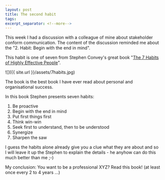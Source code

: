 ```yaml
---
layout: post
title: The second habit
tags: 
excerpt_separator: <!--more-->
---
```


This week I had a discussion with a colleague of mine about stakeholder conform communication.
The content of the discussion reminded me about the "2. Habit: Begin with the end in mind".

<!--more-->

This habit is one of seven from Stephen Convey's great book "[The 7 Habits of Highly Effective People](https://www.amazon.com/Habits-Highly-Effective-People-Powerful/dp/1451639619/ref=sr_1_3?ie=UTF8&qid=1516449751&sr=8-3&keywords=7+habits)".

![]({{ site.url }}/assets/7habits.jpg)

The book is the best book I have ever read about personal and organisational success.

In this book Stephen presents seven habits:

1. Be proactive
2. Begin with the end in mind
3. Put first things first
4. Think win-win
5. Seek first to understand, then to be understood
6. Synergize
7. Sharpen the saw

I guess the habits alone already give you a clue what they are about and so I will leave it up the Stephen to explain the details - 
he anyhow can do this much better than me ;-)

My conclusion: You want to be a professional XYZ? Read this book! (at least once every 2 to 4 years ...)
